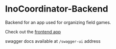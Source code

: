 # InoCoordinator-Backend
Backend for an app used for organizing field games. 

Check out the [frontend app](https://github.com/MagullOff/InoCoordinator)

swagger docs available at `/swagger-ui` address
